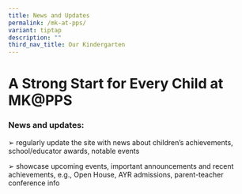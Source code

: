 ```yaml
---
title: News and Updates
permalink: /mk-at-pps/
variant: tiptap
description: ""
third_nav_title: Our Kindergarten
---
```

<h1>A Strong Start for Every Child at MK@PPS</h1>
<h3>News and updates:</h3>
<p>➢ regularly update the site with news about children’s achievements, school/educator
awards, notable events</p>
<p>➢ showcase upcoming events, important announcements and recent achievements,
e.g., Open House, AYR admissions, parent-teacher conference info</p>